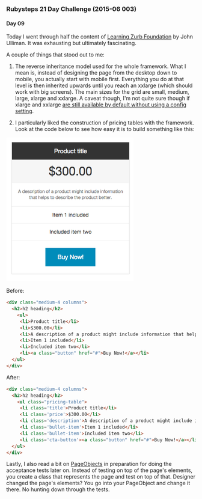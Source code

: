 ### Rubysteps 21 Day Challenge (2015-06 003)

#### Day 09
Today I went through half the content of [Learning Zurb Foundation](http://www.infiniteskills.com/training/learning-zurb-foundation.html) by John Ulliman. It was exhausting but ultimately fascinating.

A couple of things that stood out to me:

1. The reverse inheritance model used for the whole framework. What I mean is, instead of designing the page from the desktop down to mobile, you actually start with mobile first. Everything you do at that level is then inherited upwards until you reach an xxlarge (which should work with big screens). The main sizes for the grid are small, medium, large, xlarge and xxlarge. A caveat though, I'm not quite sure though if xlarge and xxlarge [are still available by default without using a config setting](http://stackoverflow.com/questions/21620140/foundation-5-no-longer-using-xlarge-and-xxlarge-grid-sizes).

2. I particularly liked the construction of pricing tables with the framework. Look at the code below to see how easy it is to build something like this:

![Foundation Pricing Table Example](../images/foundation-pricing-table.png)

Before:
```html
<div class="medium-4 columns">
  <h2>h2 heading</h2>
    <ul>
     <li>Product title</li>
     <li>$300.00</li>
     <li>A description of a product might include information that helps to describe the product better.</li>
     <li>Item 1 included</li>
     <li>Included item two</li>
     <li><a class="button" href="#">Buy Now!</a></li>
  </ul>
</div>
```

After:
```html
<div class="medium-4 columns">
  <h2>h2 heading</h2>
    <ul class="pricing-table">
     <li class='title'>Product title</li>
     <li class='price'>$300.00</li>
     <li class='description'>A description of a product might include information that helps to describe the product better.</li>
     <li class='bullet-item'>Item 1 included</li>
     <li class='bullet-item'>Included item two</li>
     <li class='cta-button'><a class="button" href="#">Buy Now!</a></li>
  </ul>
</div>
```

Lastly, I also read a bit on [PageObjects](http://www.cheezyworld.com/2010/11/09/ui-tests-not-brittle/) in preparation for doing the acceptance tests later on. Instead of testing on top of the page's elements, you create a class that represents the page and test on top of that. Designer changed the page's elements? You go into your PageObject and change it there. No hunting down through the tests.
